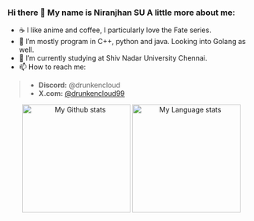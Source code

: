 ### Hi there 👋 My name is Niranjhan SU A little more about me:

- ☕ I like anime and coffee, I particularly love the Fate series.
- 🔭 I’m mostly program in C++, python and java. Looking into Golang as well.
- 🌱 I’m currently studying at Shiv Nadar University Chennai.
- 📫 How to reach me:
> - **Discord:** @drunkencloud
> - **X.com:** [@drunkencloud99](https://x.com/drunkencloud99)

<div align="center"> 
  <img 
    src="https://github-readme-stats-drunkencloud.vercel.app/api?username=drunkencloud&rank_icon=percentile&show_icons=true&theme=transparent&show=reviews&count_private=true&role=OWNER,ORGANIZATION_MEMBER,COLLABORATOR"
    alt="My Github stats"
    height="220"
  />
  <img 
    src="https://github-readme-stats-drunkencloud.vercel.app/api/top-langs/?username=drunkencloud&hide=html,css,Jupyter+Notebook&theme=transparent&layout=donut&role=OWNER,ORGANIZATION_MEMBER"
    alt="My Language stats"
    height="220"
  />
</div>
